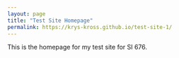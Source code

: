 ```yaml
---
layout: page
title: "Test Site Homepage"
permalink: https://krys-kross.github.io/test-site-1/
---
```


This is the homepage for my test site for SI 676. 
